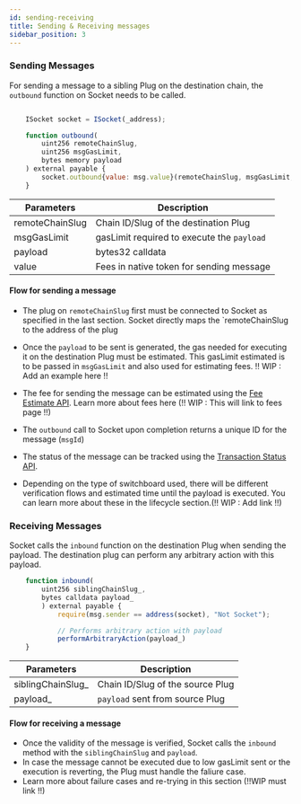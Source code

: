 ```yaml
---
id: sending-receiving
title: Sending & Receiving messages
sidebar_position: 3
---
```




### Sending Messages

For sending a message to a sibling Plug on the destination chain, the `outbound` function on Socket needs to be called.


```javascript

    ISocket socket = ISocket(_address);

    function outbound(
        uint256 remoteChainSlug,
        uint256 msgGasLimit,
        bytes memory payload
    ) external payable {
        socket.outbound{value: msg.value}(remoteChainSlug, msgGasLimit, payload);
    }
```

| Parameters | Description |
| --- | --- |
| remoteChainSlug | Chain ID/Slug of the destination Plug |
| msgGasLimit | gasLimit required to execute the `payload` |
| payload | bytes32 calldata |
| value | Fees in native token for sending message |


#### Flow for sending a message
- The plug on `remoteChainSlug` first must be connected to Socket as specified in the last section. Socket directly maps the `remoteChainSlug to the address of the plug

- Once the `payload` to be sent is generated, the gas needed for executing it on the destination Plug must be estimated. This gasLimit estimated is to be passed in `msgGasLimit` and also used for estimating fees.
!! WIP : Add an example here !!

- The fee for sending the message can be estimated using the [Fee Estimate API](../Build-on-DL/apiReference.md). Learn more about fees here (!! WIP : This will link to fees page !!)

- The `outbound` call to Socket upon completion returns a unique ID for the message (`msgId`)
- The status of the message can be tracked using the [Transaction Status API](../Build-on-DL/apiReference.md).
- Depending on the type of switchboard used, there will be different verification flows and estimated time until the payload is executed. You can learn more about these in the lifecycle section.(!! WIP : Add link !!)

### Receiving Messages

Socket calls the `inbound` function on the destination Plug when sending the payload. The destination plug can perform any arbitrary action with this payload. 

```javascript
    function inbound(
        uint256 siblingChainSlug_,
        bytes calldata payload_
        ) external payable {
            require(msg.sender == address(socket), "Not Socket");

        	// Performs arbitrary action with payload
        	performArbitraryAction(payload_)
    }
```

| Parameters | Description |
| --- | --- |
| siblingChainSlug_ | Chain ID/Slug of the source Plug |
| payload_ | `payload` sent from source Plug |

#### Flow for receiving a message

- Once the validity of the message is verified, Socket calls the `inbound` method with the `siblingChainSlug` and `payload`.
- In case the message cannot be executed due to low gasLimit sent or the execution is reverting, the Plug must handle the faliure case. 
- Learn more about failure cases and re-trying in this section (!!WIP must link !!)

